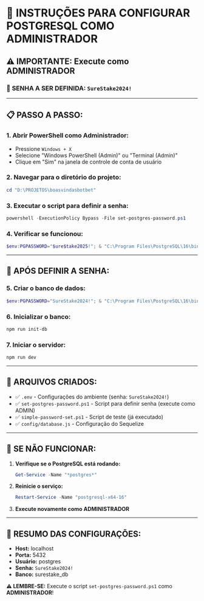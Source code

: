 # 🔐 INSTRUÇÕES PARA CONFIGURAR POSTGRESQL COMO ADMINISTRADOR

## ⚠️ **IMPORTANTE: Execute como ADMINISTRADOR**

### 🔑 **SENHA A SER DEFINIDA: `SureStake2024!`**

---

## 📋 **PASSO A PASSO:**

### 1. **Abrir PowerShell como Administrador:**
   - Pressione `Windows + X`
   - Selecione "Windows PowerShell (Admin)" ou "Terminal (Admin)"
   - Clique em "Sim" na janela de controle de conta de usuário

### 2. **Navegar para o diretório do projeto:**
   ```powershell
   cd "D:\PROJETOS\boasvindasbotbet"
   ```

### 3. **Executar o script para definir a senha:**
   ```powershell
   powershell -ExecutionPolicy Bypass -File set-postgres-password.ps1
   ```

### 4. **Verificar se funcionou:**
   ```powershell
   $env:PGPASSWORD="$ure$take2025!"; & "C:\Program Files\PostgreSQL\16\bin\psql.exe" -U postgres -h localhost -p 5432 -c "SELECT version();"
   ```

---

## 🚀 **APÓS DEFINIR A SENHA:**

### 5. **Criar o banco de dados:**
   ```powershell
   $env:PGPASSWORD="SureStake2024!"; & "C:\Program Files\PostgreSQL\16\bin\createdb.exe" -U postgres -h localhost surestake_db
   ```

### 6. **Inicializar o banco:**
   ```powershell
   npm run init-db
   ```

### 7. **Iniciar o servidor:**
   ```powershell
   npm run dev
   ```

---

## 🔧 **ARQUIVOS CRIADOS:**

- ✅ `.env` - Configurações do ambiente (senha: `SureStake2024!`)
- ✅ `set-postgres-password.ps1` - Script para definir senha (execute como ADMIN)
- ✅ `simple-password-set.ps1` - Script de teste (já executado)
- ✅ `config/database.js` - Configuração do Sequelize

---

## 🐛 **SE NÃO FUNCIONAR:**

1. **Verifique se o PostgreSQL está rodando:**
   ```powershell
   Get-Service -Name "*postgres*"
   ```

2. **Reinicie o serviço:**
   ```powershell
   Restart-Service -Name "postgresql-x64-16"
   ```

3. **Execute novamente como ADMINISTRADOR**

---

## 📝 **RESUMO DAS CONFIGURAÇÕES:**

- **Host:** localhost
- **Porta:** 5432
- **Usuário:** postgres
- **Senha:** `SureStake2024!`
- **Banco:** surestake_db

**⚠️ LEMBRE-SE:** Execute o script `set-postgres-password.ps1` como **ADMINISTRADOR**!
